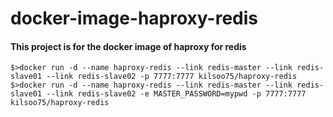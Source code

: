 # docker-image-haproxy-redis

#### This project is for the docker image of haproxy for redis

<pre><code>$>docker run -d --name haproxy-redis --link redis-master --link redis-slave01 --link redis-slave02 -p 7777:7777 kilsoo75/haproxy-redis
$>docker run -d --name haproxy-redis --link redis-master --link redis-slave01 --link redis-slave02 -e MASTER_PASSWORD=mypwd -p 7777:7777 kilsoo75/haproxy-redis</code></pre>

